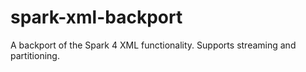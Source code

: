 # spark-xml-backport

A backport of the Spark 4 XML functionality. Supports streaming and partitioning.
